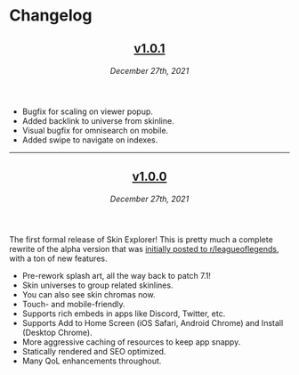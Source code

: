 # Changelog

<header>

## [v1.0.1](https://github.com/preyneyv/lol-skin-explorer/tree/v1.0.1)

###### December 27th, 2021

</header>

- Bugfix for scaling on viewer popup.
- Added backlink to universe from skinline.
- Visual bugfix for omnisearch on mobile.
- Added swipe to navigate on indexes.

---

<header>

## [v1.0.0](https://github.com/preyneyv/lol-skin-explorer/tree/v1.0.0)

###### December 27th, 2021

</header>

The first formal release of Skin Explorer! This is pretty much a complete
rewrite of the alpha version that was [initially posted to r/leagueoflegends](https://www.reddit.com/r/leagueoflegends/comments/r7c0ir/i_made_skin_explorer_an_online_skin_splash_art/), with a ton of new features.

- Pre-rework splash art, all the way back to patch 7.1!
- Skin universes to group related skinlines.
- You can also see skin chromas now.
- Touch- and mobile-friendly.
- Supports rich embeds in apps like Discord, Twitter, etc.
- Supports Add to Home Screen (iOS Safari, Android Chrome) and Install (Desktop Chrome).
- More aggressive caching of resources to keep app snappy.
- Statically rendered and SEO optimized.
- Many QoL enhancements throughout.
